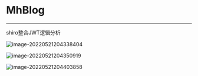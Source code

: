 # MhBlog









---

shiro整合JWT逻辑分析

![image-20220521204338404](https://cdn.jsdelivr.net/gh/yub4by/picgobase@main/img/image-20220521204338404.png)



![image-20220521204350919](https://cdn.jsdelivr.net/gh/yub4by/picgobase@main/img/image-20220521204350919.png)

![image-20220521204403858](https://cdn.jsdelivr.net/gh/yub4by/picgobase@main/img/image-20220521204403858.png)